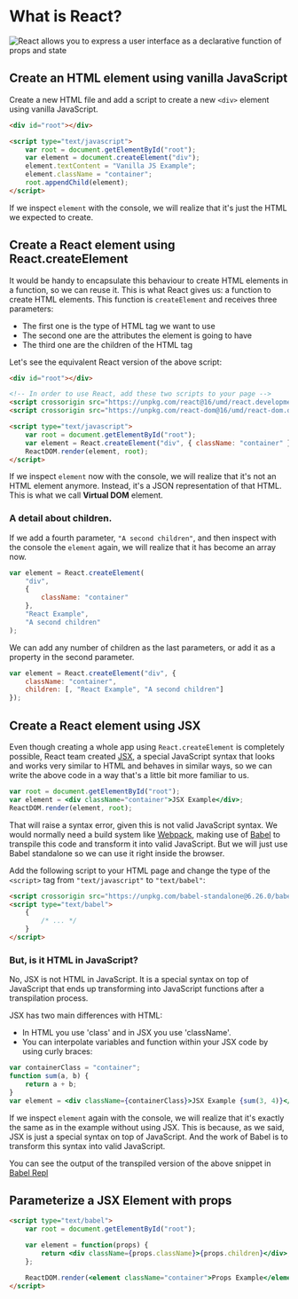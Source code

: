 # What is React?

![React allows you to express a user interface as a declarative function of props and state]('./assets/react-declarative-function.png)

## Create an HTML element using vanilla JavaScript

Create a new HTML file and add a script to create a new `<div>` element using vanilla JavaScript.

```html
<div id="root"></div>

<script type="text/javascript">
    var root = document.getElementById("root");
    var element = document.createElement("div");
    element.textContent = "Vanilla JS Example";
    element.className = "container";
    root.appendChild(element);
</script>
```

If we inspect `element` with the console, we will realize that it's just the HTML we expected to create.

## Create a React element using React.createElement

It would be handy to encapsulate this behaviour to create HTML elements in a function, so we can reuse it. This is what React gives us: a function to create HTML elements. This function is `createElement` and receives three parameters:

-   The first one is the type of HTML tag we want to use
-   The second one are the attributes the element is going to have
-   The third one are the children of the HTML tag

Let's see the equivalent React version of the above script:

```html
<div id="root"></div>

<!-- In order to use React, add these two scripts to your page -->
<script crossorigin src="https://unpkg.com/react@16/umd/react.development.js"></script>
<script crossorigin src="https://unpkg.com/react-dom@16/umd/react-dom.development.js"></script>

<script type="text/javascript">
    var root = document.getElementById("root");
    var element = React.createElement("div", { className: "container" }, "React Example");
    ReactDOM.render(element, root);
</script>
```

If we inspect `element` now with the console, we will realize that it's not an HTML element anymore. Instead, it's a JSON representation of that HTML. This is what we call **Virtual DOM** element.

### A detail about children.

If we add a fourth parameter, `"A second children"`, and then inspect with the console the `element` again, we will realize that it has become an array now.

```javascript
var element = React.createElement(
    "div",
    {
        className: "container"
    },
    "React Example",
    "A second children"
);
```

We can add any number of children as the last parameters, or add it as a property in the second parameter.

```javascript
var element = React.createElement("div", {
    className: "container",
    children: [, "React Example", "A second children"]
});
```

## Create a React element using JSX

Even though creating a whole app using `React.createElement` is completely possible, React team created [JSX](https://facebook.github.io/jsx/), a special JavaScript syntax that looks and works very similar to HTML and behaves in similar ways, so we can write the above code in a way that's a little bit more familiar to us.

```jsx
var root = document.getElementById("root");
var element = <div className="container">JSX Example</div>;
ReactDOM.render(element, root);
```

That will raise a syntax error, given this is not valid JavaScript syntax. We would normally need a build system like [Webpack](https://webpack.js.org/), making use of [Babel](https://babeljs.io/) to transpile this code and transform it into valid JavaScript. But we will just use Babel standalone so we can use it right inside the browser.

Add the following script to your HTML page and change the type of the `<script>` tag from `"text/javascript"` to `"text/babel"`:

```html
<script crossorigin src="https://unpkg.com/babel-standalone@6.26.0/babel.js"></script>
<script type="text/babel">
    {
        /* ... */
    }
</script>
```

### But, is it HTML in JavaScript?

No, JSX is not HTML in JavaScript. It is a special syntax on top of JavaScript that ends up transforming into JavaScript functions after a transpilation process.

JSX has two main differences with HTML:

-   In HTML you use 'class' and in JSX you use 'className'.
-   You can interpolate variables and function within your JSX code by using curly braces:

```jsx
var containerClass = "container";
function sum(a, b) {
    return a + b;
}
var element = <div className={containerClass}>JSX Example {sum(3, 4)}</div>;
```

If we inspect `element` again with the console, we will realize that it's exactly the same as in the example without using JSX. This is because, as we said, JSX is just a special syntax on top of JavaScript. And the work of Babel is to transform this syntax into valid JavaScript.

You can see the output of the transpiled version of the above snippet in [Babel Repl](https://babeljs.io/repl#?babili=false&browsers=&build=&builtIns=false&spec=false&loose=false&code_lz=G4QwTgBAxg9gdgFxASzgUzAYQDYgM54QC8EARLIiumKQNwBQAZgK5xQLLwR7MC2AFCAA0EAEYBKCAG96EORDBoEzMHAggIAajEMAvvVCQ02NLzSJiEADwATZMGi4CAORBmiUiklQYc-PLoAfABSAMoAGhAAogAebgAOJtI8AgDMIgAs4rpWAPR2wIG0QA&debug=false&forceAllTransforms=false&shippedProposals=false&circleciRepo=&evaluate=false&fileSize=false&timeTravel=false&sourceType=module&lineWrap=true&presets=es2015%2Creact%2Cstage-2&prettier=false&targets=&version=6.26.0&envVersion=)

## Parameterize a JSX Element with props

```html
<script type="text/babel">
    var root = document.getElementById("root");

    var element = function(props) {
        return <div className={props.className}>{props.children}</div>;
    };

    ReactDOM.render(<element className="container">Props Example</element>, root);
</script>
```
